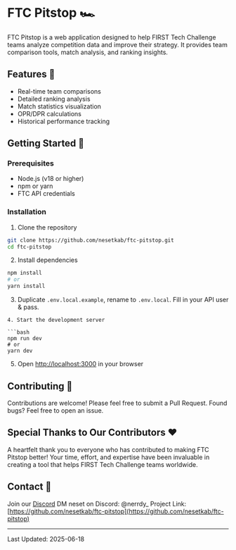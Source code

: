 # FTC Pitstop 🏎️

FTC Pitstop is a web application designed to help FIRST Tech Challenge teams analyze competition data and improve their strategy. It provides team comparison tools, match analysis, and ranking insights.

## Features 🌟

- Real-time team comparisons
- Detailed ranking analysis
- Match statistics visualization
- OPR/DPR calculations
- Historical performance tracking

## Getting Started 🚀

### Prerequisites

- Node.js (v18 or higher)
- npm or yarn
- FTC API credentials

### Installation

1. Clone the repository

```bash
git clone https://github.com/nesetkab/ftc-pitstop.git
cd ftc-pitstop
```

2. Install dependencies

```bash
npm install
# or
yarn install
```

3. Duplicate `.env.local.example`, rename to `.env.local`. Fill in your API user & pass.

```
4. Start the development server

```bash
npm run dev
# or
yarn dev
```

5. Open [http://localhost:3000](http://localhost:3000) in your browser

## Contributing 🤝

Contributions are welcome! Please feel free to submit a Pull Request. Found bugs? Feel free to open an issue.

## Special Thanks to Our Contributors ❤️

A heartfelt thank you to everyone who has contributed to making FTC Pitstop better! Your time, effort, and expertise have been invaluable in creating a tool that helps FIRST Tech Challenge teams worldwide.

[//]: # (Contributors will be automatically listed here by All-Contributors bot)

## Contact 📧

Join our [Discord](https://discord.gg/9Rdbdr2NAt)
DM neset on Discord: @nerrdy_
Project Link: [https://github.com/nesetkab/ftc-pitstop](https://github.com/nesetkab/ftc-pitstop)

---
Last Updated: 2025-06-18

